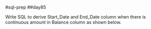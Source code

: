 #sql-prep
##day85

Write SQL to derive Start_Date and End_Date column when there is continuous amount in Balance column as shown below.